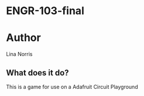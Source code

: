 # ENGR-103-final

# Author
Lina Norris
## What does it do?
This is a game for use on a Adafruit Circuit Playground
